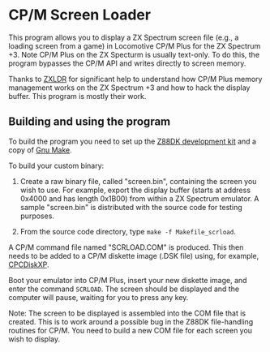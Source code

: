 # CP/M Screen Loader

This program allows you to display a ZX Spectrum screen file (e.g., a loading screen from a game) in Locomotive CP/M Plus for the ZX Spectrum +3. Note CP/M Plus on the ZX Specturm is usually text-only. To do this, the program bypasses the CP/M API and writes directly to screen memory.

Thanks to [ZXLDR](https://www.youtube.com/channel/UCOcVtgjCP-Yv6FsKEfkSonA) for significant help to understand how CP/M Plus memory management works on the ZX Spectrum +3 and how to hack the display buffer. This program is mostly their work.

## Building and using the program

To build the program you need to set up the [Z88DK development kit](https://github.com/z88dk) and a copy of [Gnu Make](https://www.gnu.org/software/make/).

To build your custom binary:

1. Create a raw binary file, called "screen.bin", containing the screen you wish to use. For example, export the display buffer (starts at address 0x4000 and has length 0x1B00) from within a ZX Spectrum emulator. A sample "screen.bin" is distributed with the source code for testing purposes.

2. From the source code directory, type `make -f Makefile_scrload`.

A CP/M command file named "SCRLOAD.COM" is produced. This then needs to be added to a CP/M diskette image (.DSK file) using, for example, [CPCDiskXP](http://www.cpcmania.com/cpcdiskxp/cpcdiskxp.htm).

Boot your emulator into CP/M Plus, insert your new diskette image, and enter the command `SCRLOAD`. The screen should be displayed and the computer will pause, waiting for you to press any key.

Note: The screen to be displayed is assembled into the COM file that is created. This is to work around a possible bug in the Z88DK file-handling routines for CP/M. You need to build a new COM file for each screen you wish to display.
